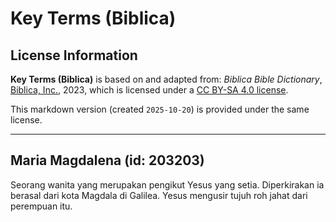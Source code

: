 # Key Terms (Biblica)

## License Information

**Key Terms (Biblica)** is based on and adapted from: _Biblica Bible Dictionary_, [Biblica, Inc.](https://www.biblica.com/), 2023, which is licensed under a [CC BY-SA 4.0 license](https://creativecommons.org/licenses/by-sa/4.0/legalcode.en).

This markdown version (created `2025-10-20`) is provided under the same license.



--------------------------------

## Maria Magdalena (id: 203203)

Seorang wanita yang merupakan pengikut Yesus yang setia. Diperkirakan ia berasal dari kota Magdala di Galilea. Yesus mengusir tujuh roh jahat dari perempuan itu.



